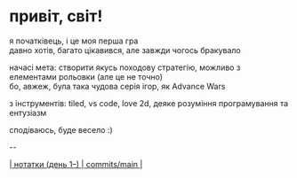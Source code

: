 # привіт, світ!

я початківець, і це моя перша гра <br />
давно хотів, багато цікавився, але завжди чогось бракувало

начасі мета: створити якусь походову стратегію, можливо з елементами рольовки (але це не точно) <br />
бо, авжеж, була така чудова серія ігор, як Advance Wars

з інструментів: tiled, vs code, love 2d, деяке розуміння програмування та ентузіазм

сподіваюсь, буде весело :)

--

|[ нотатки (день 1–) ](log/true_story.md)|[ commits/main ](https://github.com/darkestinkgames/bemyfirst/commits/main)|
